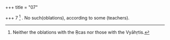 +++
title = "07"

+++
7 [^4] . No such(oblations), according to some (teachers).


[^4]:  Neither the oblations with the Ṛcas nor those with the Vyāhṛtis.
